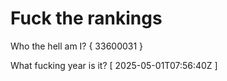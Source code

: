 # Fuck the rankings

Who the hell am I?
{ 33600031 }

What fucking year is it?
[ 2025-05-01T07:56:40Z ]
